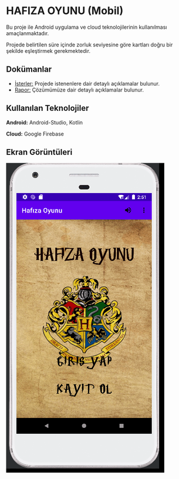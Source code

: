 
# HAFIZA OYUNU (Mobil) 

Bu proje ile Android uygulama ve cloud teknolojilerinin kullanılması
amaçlanmaktadır.

Projede belirtilen süre içinde zorluk seviyesine göre kartları 
doğru bir şekilde eşleştirmek gerekmektedir.

## Dokümanlar
- [İsterler:](https://github.com/trkgrn/memory-game-mobileapp/blob/master/yazlab_3_v4.pdf) Projede istenenlere dair detaylı açıklamalar bulunur.
- [Rapor:](https://github.com/trkgrn/memory-game-mobileapp/blob/master/Yaz.Lab.1.3%20Rapor.pdf) Çözümümüze dair detaylı açıklamalar bulunur.
## Kullanılan Teknolojiler

**Android:** Android-Studio, Kotlin

**Cloud:** Google Firebase

  
## Ekran Görüntüleri

![Uygulama Ekran Görüntüsü](https://raw.githubusercontent.com/trkgrn/memory-game-mobileapp/master/pics/mobile-app.gif?token=GHSAT0AAAAAAB2UKRFPUDS4SPMXUQJJ3KVGY5ZEYGA)

  